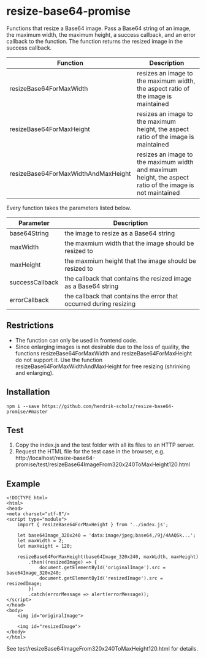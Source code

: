 # resize-base64-promise

Functions that resize a Base64 image. Pass a Base64 string of an image, the maximum width, the maximum height, a success callback, and an error callback to the function. The function returns the resized image in the success callback.

| Function | Description |
| ------ | ----------- |
| resizeBase64ForMaxWidth | resizes an image to the maximum width, the aspect ratio of the image is maintained |
| resizeBase64ForMaxHeight | resizes an image to the maximum height, the aspect ratio of the image is maintained |
| resizeBase64ForMaxWidthAndMaxHeight | resizes an image to the maximum width and maximum height, the aspect ratio of the image is not maintained |

Every function takes the parameters listed below.

| Parameter | Description |
| ------ | ----------- |
| base64String | the image to resize as a Base64 string |
| maxWidth | the maxmium width that the image should be resized to |
| maxHeight | the maxmium height that the image should be resized to |
| successCallback | the callback that contains the resized image as a Base64 string |
| errorCallback | the callback that contains the error that occurred during resizing |

## Restrictions

* The function can only be used in frontend code.
* Since enlarging images is not desirable due to the loss of quality, the functions resizeBase64ForMaxWidth and resizeBase64ForMaxHeight do not support it. Use the function resizeBase64ForMaxWidthAndMaxHeight for free resizing (shrinking and enlarging).

## Installation

```
npm i --save https://github.com/hendrik-scholz/resize-base64-promise/#master
```

## Test

1. Copy the index.js and the test folder with all its files to an HTTP server.
2. Request the HTML file for the test case in the browser, e.g. http://localhost/resize-base64-promise/test/resizeBase64ImageFrom320x240ToMaxHeight120.html

## Example

```
<!DOCTYPE html>
<html>
<head>
<meta charset="utf-8"/>
<script type="module">
	import { resizeBase64ForMaxHeight } from '../index.js';
	
	let base64Image_320x240 = 'data:image/jpeg;base64,/9j/4AAQSk...';
	let maxWidth = 2;
	let maxHeight = 120;
	
	resizeBase64ForMaxHeight(base64Image_320x240, maxWidth, maxHeight)
		.then((resizedImage) => {
			document.getElementById('originalImage').src = base64Image_320x240;
			document.getElementById('resizedImage').src = resizedImage;
		})
		.catch(errorMessage => alert(errorMessage));
</script>
</head>
<body>
	<img id="originalImage">

	<img id="resizedImage">
</body>
</html>
```

See test/resizeBase64ImageFrom320x240ToMaxHeight120.html for details.